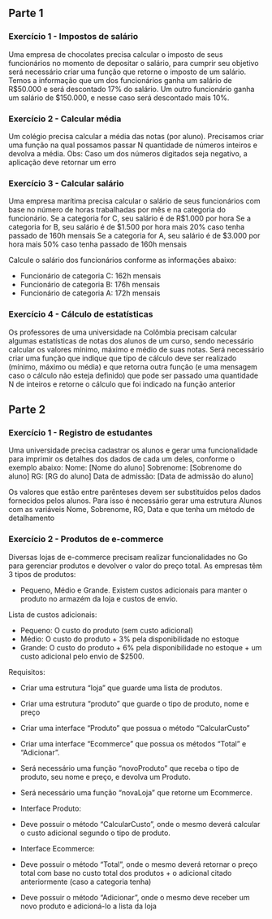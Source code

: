 ## Parte 1

### Exercício 1 - Impostos de salário
Uma empresa de chocolates precisa calcular o imposto de seus funcionários no momento de
depositar o salário, para cumprir seu objetivo será necessário criar uma função que retorne o
imposto de um salário.
Temos a informação que um dos funcionários ganha um salário de R$50.000 e será
descontado 17% do salário. Um outro funcionário ganha um salário de $150.000, e nesse
caso será descontado mais 10%.

### Exercício 2 - Calcular média
Um colégio precisa calcular a média das notas (por aluno). Precisamos criar uma função na
qual possamos passar N quantidade de números inteiros e devolva a média.
Obs: Caso um dos números digitados seja negativo, a aplicação deve retornar um erro

### Exercício 3 - Calcular salário
Uma empresa marítima precisa calcular o salário de seus funcionários com base no número
de horas trabalhadas por mês e na categoria do funcionário.
Se a categoria for C, seu salário é de R$1.000 por hora
Se a categoria for B, seu salário é de $1.500 por hora mais 20% caso tenha passado de 160h
mensais
Se a categoria for A, seu salário é de $3.000 por hora mais 50% caso tenha passado de 160h
mensais

Calcule o salário dos funcionários conforme as informações abaixo:
- Funcionário de categoria C: 162h mensais
- Funcionário de categoria B: 176h mensais
- Funcionário de categoria A: 172h mensais

### Exercício 4 - Cálculo de estatísticas
Os professores de uma universidade na Colômbia precisam calcular algumas estatísticas de
notas dos alunos de um curso, sendo necessário calcular os valores mínimo, máximo e médio
de suas notas.
Será necessário criar uma função que indique que tipo de cálculo deve ser realizado (mínimo,
máximo ou média) e que retorna outra função (e uma mensagem caso o cálculo não esteja
definido) que pode ser passado uma quantidade N de inteiros e retorne o cálculo que foi
indicado na função anterior

## Parte 2

### Exercício 1 - Registro de estudantes
Uma universidade precisa cadastrar os alunos e gerar uma funcionalidade para imprimir os
detalhes dos dados de cada um deles, conforme o exemplo abaixo:
Nome: [Nome do aluno]
Sobrenome: [Sobrenome do aluno]
RG: [RG do aluno]
Data de admissão: [Data de admissão do aluno]

Os valores que estão entre parênteses devem ser substituídos pelos dados fornecidos pelos
alunos.
Para isso é necessário gerar uma estrutura Alunos com as variáveis Nome, Sobrenome, RG,
Data e que tenha um método de detalhamento

### Exercício 2 - Produtos de e-commerce
Diversas lojas de e-commerce precisam realizar funcionalidades no Go para gerenciar
produtos e devolver o valor do preço total.
As empresas têm 3 tipos de produtos:
- Pequeno, Médio e Grande.
Existem custos adicionais para manter o produto no armazém da loja e custos de envio.

Lista de custos adicionais:
- Pequeno: O custo do produto (sem custo adicional)
- Médio: O custo do produto + 3% pela disponibilidade no estoque
- Grande: O custo do produto + 6% pela disponibilidade no estoque + um custo
adicional pelo envio de $2500.

Requisitos:
- Criar uma estrutura “loja” que guarde uma lista de produtos.
- Criar uma estrutura “produto” que guarde o tipo de produto, nome e preço
- Criar uma interface “Produto” que possua o método “CalcularCusto”
- Criar uma interface “Ecommerce” que possua os métodos “Total” e “Adicionar”.
- Será necessário uma função “novoProduto” que receba o tipo de produto, seu nome
e preço, e devolva um Produto.
- Será necessário uma função “novaLoja” que retorne um Ecommerce.
- Interface Produto:
- Deve possuir o método “CalcularCusto”, onde o mesmo deverá calcular o
custo adicional segundo o tipo de produto.

- Interface Ecommerce:
- Deve possuir o método “Total”, onde o mesmo deverá retornar o preço total com
base no custo total dos produtos + o adicional citado anteriormente (caso a categoria
tenha)
- Deve possuir o método “Adicionar”, onde o mesmo deve receber um novo produto
e adicioná-lo a lista da loja